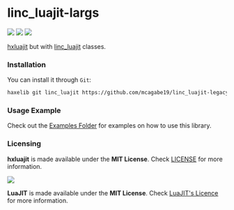 # linc_luajit-largs

![](https://img.shields.io/github/repo-size/mcagabe19/linc_luajit-legacy) ![](https://badgen.net/github/open-issues/mcagabe19/linc_luajit-legacy) ![](https://badgen.net/badge/license/MIT/green)

[hxluajit](https://github.com/MAJigsaw77/hxluajit) but with [linc_luajit](https://github.com/AndreiRudenko/linc_luajit) classes.

### Installation

You can install it through `Git`:
```bash
haxelib git linc_luajit https://github.com/mcagabe19/linc_luajit-legacy
````

### Usage Example

Check out the [Examples Folder](examples/) for examples on how to use this library.

### Licensing

**hxluajit** is made available under the **MIT License**. Check [LICENSE](./LICENSE) for more information.

![](https://avatars.githubusercontent.com/u/11773774?s=200&v=4)

**LuaJIT** is made available under the **MIT License**. Check [LuaJIT's Licence](https://github.com/LuaJIT/LuaJIT/blob/v2.1/COPYRIGHT) for more information.
